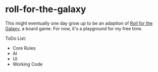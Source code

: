 # roll-for-the-galaxy

This might eventually one day grow up to be an adaption of [Roll for the Galaxy](https://boardgamegeek.com/boardgame/132531/roll-galaxy), a board game. For now, it's a playground for my free time.

ToDo List:
* Core Rules
* AI
* UI
* Working Code

